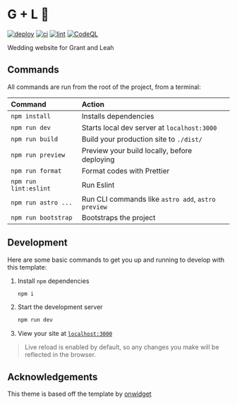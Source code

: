 # G + L 💍

[![deploy](https://github.com/GrantBirki/gl/actions/workflows/deploy.yml/badge.svg)](https://github.com/GrantBirki/gl/actions/workflows/deploy.yml) [![ci](https://github.com/GrantBirki/gl/actions/workflows/ci.yml/badge.svg)](https://github.com/GrantBirki/gl/actions/workflows/ci.yml) [![lint](https://github.com/GrantBirki/gl/actions/workflows/lint.yml/badge.svg)](https://github.com/GrantBirki/gl/actions/workflows/lint.yml) [![CodeQL](https://github.com/GrantBirki/gl/actions/workflows/codeql-analysis.yml/badge.svg)](https://github.com/GrantBirki/gl/actions/workflows/codeql-analysis.yml)

Wedding website for Grant and Leah

## Commands

All commands are run from the root of the project, from a terminal:

| Command               | Action                                             |
| :-------------------- | :------------------------------------------------- |
| `npm install`         | Installs dependencies                              |
| `npm run dev`         | Starts local dev server at `localhost:3000`        |
| `npm run build`       | Build your production site to `./dist/`            |
| `npm run preview`     | Preview your build locally, before deploying       |
| `npm run format`      | Format codes with Prettier                         |
| `npm run lint:eslint` | Run Eslint                                         |
| `npm run astro ...`   | Run CLI commands like `astro add`, `astro preview` |
| `npm run bootstrap`   | Bootstraps the project                             |

## Development

Here are some basic commands to get you up and running to develop with this template:

1. Install `npm` dependencies

   ```bash
   npm i
   ```

2. Start the development server

   ```bash
   npm run dev
   ```

3. View your site at [`localhost:3000`](http://localhost:3000/)

> Live reload is enabled by default, so any changes you make will be reflected in the browser.

## Acknowledgements

This theme is based off the template by [onwidget](https://github.com/onwidget/astrowind)
